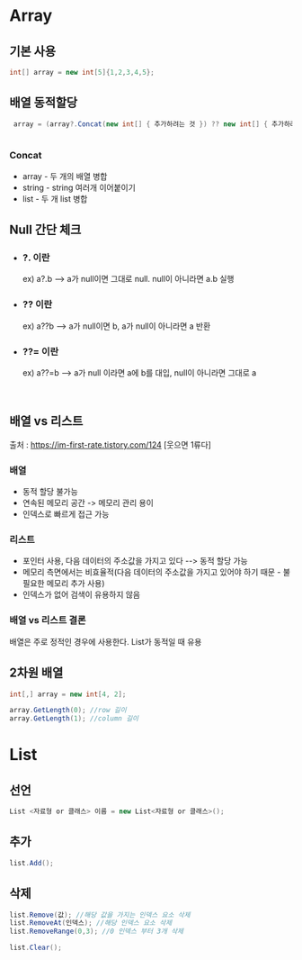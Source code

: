 # Array

## 기본 사용
```C#
int[] array = new int[5]{1,2,3,4,5};
```
## 배열 동적할당

```C#
 array = (array?.Concat(new int[] { 추가하려는 것 }) ?? new int[] { 추가하려는 것 }).ToArray();
 

```
### Concat
- array - 두 개의 배열 병합
- string - string 여러개 이어붙이기
- list - 두 개 list 병합

## Null 간단 체크

- ###  ?. 이란

    ex) a?.b --> a가 null이면 그대로 null. null이 아니라면 a.b 실행

- ### ?? 이란

    ex) a??b --> a가 null이면 b, a가 null이 아니라면 a 반환

- ### ??= 이란

    ex) a??=b --> a가 null 이라면 a에 b를 대입, null이 아니라면 그대로 a


<br>

 ## 배열 vs 리스트
 출처 : https://im-first-rate.tistory.com/124  [웃으면 1류다]

 ### 배열
 - 동적 할당 불가능
- 연속된 메모리 공간 -> 메모리 관리 용이
- 인덱스로 빠르게 접근 가능

### 리스트
- 포인터 사용, 다음 데이터의 주소값을 가지고 있다 --> 동적 할당 가능
- 메모리 측면에서는 비효율적(다음 데이터의 주소값을 가지고 있어야 하기 때문 - 불필요한 메모리 추가 사용)
- 인덱스가 없어 검색이 유용하지 않음


### 배열 vs 리스트 결론
 배열은 주로 정적인 경우에 사용한다.
 List가 동적일 때 유용

 ## 2차원 배열 

 ```C#
 int[,] array = new int[4, 2];

 array.GetLength(0); //row 길이
 array.GetLength(1); //column 길이
```



# List

## 선언
```C#
List <자료형 or 클래스> 이름 = new List<자료형 or 클래스>(); 
```
## 추가

```C#
list.Add();
```
## 삭제
```C#
list.Remove(값); //해당 값을 가지는 인덱스 요소 삭제
list.RemoveAt(인덱스); //해당 인덱스 요소 삭제 
list.RemoveRange(0,3); //0 인덱스 부터 3개 삭제
```

```C#
list.Clear();
```
